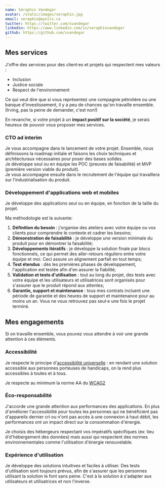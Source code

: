 ```yaml
---
name: Séraphin Vandegar
avatar: /static/images/seraphin.jpg
email: seraphin@aynils.ca
twitter: https://twitter.com/svandegar
linkedin: https://www.linkedin.com/in/seraphinvandegar
github: https://github.com/svandegar
---
```


## Mes services

J'offre des services pour des client·es et projets qui respectent mes valeurs :

- Inclusion
- Justice sociale
- Respect de l'environnement

Ce qui veut dire que si vous représentez une compagnie pétrolière ou une banque d'investissement, il y a peu de chances qu'on travaille ensemble. (Irving, pas la peine de demander, c'est non!)

En revanche, si votre projet à un **impact positif sur la société**, je serais heureux de pouvoir vous proposer mes services.

### CTO ad interim

Je vous accompagne dans le lancement de votre projet. Ensemble, nous définissons la roadmap initiale et faisons les choix techniques et architecturaux nécessaires pour poser des bases solides.  
Je développe seul ou en équipe les POC (preuves de faisabilité) et MVP (première version viable du produit).  
Je vous accompagne ensuite dans le recrutement de l'équipe qui travaillera sur l'industrialisation du produit.

### Développement d'applications web et mobiles

Je développe des applications seul ou en équipe, en fonction de la taille du projet.

Ma méthodologie est la suivante:

1. **Définition du besoin** : j'organise des ateliers avec votre équipe ou vos clients pour comprendre le contexte et cadrer les besoins;
2. **Démonstration de faisabilité** : je développe une version minimale du produit pour en démontrer la faisabilité;
3. **Développements itératifs** : je développe la solution finale par blocs fonctionnels, ce qui permet des aller-retours réguliers entre votre équipe et moi. Ceci assure un alignement parfait en tout temps;
4. **Test étendus** : dès les premières phases de développement, l'application est testée afin d'en assurer la fiabilité;
5. **Validation et tests d'utilisation** : tout au long du projet, des tests avec votre équipe et les utilisateurs et utilisatrices sont organisés pour s'assurer que le produit répond aux attentes;
6. **Garantie, support et maintenance** : tous mes contrats incluent une période de garantie et des heures de support et maintenance pour au moins un an. Vous ne vous retrouvez pas seul·e une fois le projet terminé.

## Mes engagements

Si on travaille ensemble, vous pouvez vous attendre à voir une grande attention à ces éléments.

### Accessibilité

Je respecte le principe d'[accessibilité universelle](https://www.altergo.ca/fr/accessibilite-universelle/quest-ce-que-laccessibilite-universelle/) : en rendant une solution accessible aux personnes porteuses de handicaps, on la rend plus accessibles à toutes et à tous.

Je respecte au minimum la norme AA du [WCAG2](https://www.w3.org/WAI/standards-guidelines/wcag/)

### Éco-responsabilité

J'accorde une grande attention aux performances des applications. En plus d'améliorer l'accessibilité pour toutes les personnes qui ne bénéficient pas d'appareils dernier cri ou n'ont pas accès à une connexion à haut débit, les performances ont un impact direct sur la consommation d'énergie.

Je choisis des hébergeurs respectant vos impératifs spécifiques (ex: lieu d'd'hébergement des données) mais aussi qui respectent des normes environnementales comme l'utilisation d'énergie renouvelable.

### Expérience d'utilisation

Je développe des solutions intuitives et faciles à utiliser. Des tests d'utilisation sont toujours prévus, afin de s'assurer que les personnes utilisant la solution le font sans peine. C'est à la solution à s'adapter aux utilisateurs et utilisatrices et non l'inverse.
